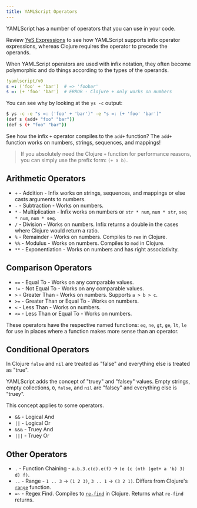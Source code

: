 ```yaml
---
title: YAMLScript Operators
---
```


YAMLScript has a number of operators that you can use in your code.

Review [YeS Expressions](yes.md) to see how YAMLScript supports infix
operator expressions, whereas Clojure requires the operator to precede the
operands.

When YAMLScript operators are used with infix notation, they often become
polymorphic and do things according to the types of the operands.


```yaml
!yamlscript/v0
s =: ('foo' + 'bar')  # => 'foobar'
s =: (+ 'foo' 'bar')  # ERROR - Clojure + only works on numbers
```

You can see why by looking at the `ys -c` output:

```sh
$ ys -c -e "s =: ('foo' + 'bar')" -e "s =: (+ 'foo' 'bar')"
(def s (add+ "foo" "bar"))
(def s (+ "foo" "bar"))
```

See how the infix `+` operator compiles to the `add+` function?
The `add+` function works on numbers, strings, sequences, and mappings!

> If you absolutely need the Clojure `+` function for performance reasons, you
can simply use the prefix form: `(+ a b)`.


## Arithmetic Operators

* `+` - Addition - Infix works on strings, sequences, and mappings or else casts
  arguments to numbers.
* `-` - Subtraction - Works on numbers.
* `*` - Multiplication - Infix works on numbers or `str * num`, `num * str`,
  `seq * num`, `num * seq`.
* `/` - Division - Works on numbers. Infix returns a double in the cases where
  Clojure would return a ratio.
* `%` - Remainder - Works on numbers. Compiles to `rem` in Clojure.
* `%%` - Modulus - Works on numbers. Compiles to `mod` in Clojure.
* `**` - Exponentiation - Works on numbers and has right associativity.


## Comparison Operators

* `==` - Equal To - Works on any comparable values.
* `!=` - Not Equal To - Works on any comparable values.
* `>` - Greater Than - Works on numbers. Supports `a > b > c`.
* `>=` - Greater Than or Equal To - Works on numbers.
* `<` - Less Than - Works on numbers.
* `<=` - Less Than or Equal To - Works on numbers.

These operators have the respective named functions: `eq`, `ne`, `gt`, `ge`,
`lt`, `le` for use in places where a function makes more sense than an operator.


## Conditional Operators

In Clojure `false` and `nil` are treated as "false" and everything else is
treated as "true".

YAMLScript adds the concept of "truey" and "falsey" values.
Empty strings, empty collections, `0`, `false`, and `nil` are "falsey" and
everything else is "truey".

This concept applies to some operators.

* `&&` - Logical And
* `||` - Logical Or
* `&&&` - Truey And
* `|||` - Truey Or


## Other Operators

* `.` - Function Chaining -
  `a.b.3.c(d).e(f)` -> `(e (c (nth (get+ a 'b) 3) d) f)`.
* `..` - Range - `1 .. 3` -> `(1 2 3)`, `3 .. 1` -> `(3 2 1)`.
  Differs from Clojure's [`range`](https://clojuredocs.org/clojure.core/range)
  function.
* `=~` - Regex Find. Compiles to [`re-find`](
  https://clojuredocs.org/clojure.core/re-find) in Clojure.
  Returns what `re-find` returns.
